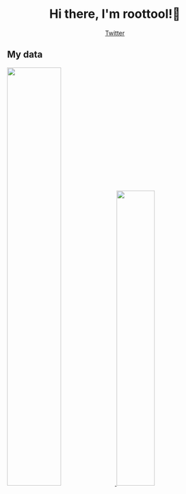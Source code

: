 <h1 align="center">
  Hi there, I'm roottool!👋
</h1>

<a href="https://twitter.com/roottool">
  <p align="center">
    Twitter
  </p>
</a>

## My data

<div>
  <span>
    <a href="https://github.com/anuraghazra/github-readme-stats">
      <img width="50%" src="https://github-readme-stats-roottool.vercel.app/api?username=roottool&show_icons=true&theme=tokyonight" />
    </a>
  </span>
  <span>
    <a href="https://github.com/anuraghazra/convoychat">
      <img width="42%" src="https://github-readme-stats-roottool.vercel.app/api/top-langs/?username=roottool&layout=compact&theme=tokyonight" />
    </a>
  </span>
</div>

<!--
**roottool/roottool** is a ✨ _special_ ✨ repository because its `README.md` (this file) appears on your GitHub profile.

Here are some ideas to get you started:

- 🔭 I’m currently working on ...
- 🌱 I’m currently learning ...
- 👯 I’m looking to collaborate on ...
- 🤔 I’m looking for help with ...
- 💬 Ask me about ...
- 📫 How to reach me: ...
- 😄 Pronouns: ...
- ⚡ Fun fact: ...
-->
